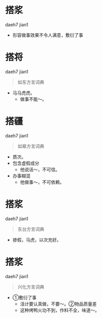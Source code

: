 # 搭浆
daeh7 jian1
- 形容做事效果不令人满意，敷衍了事

# 搭将
daeh7 jian1
> 如东方言词典
- 马马虎虎。
  - 做事不能～。

# 搭疆
daeh7 jian1
> 如皋方言词典
- 质次。
- 包含虚假成分
  - 他说话～，不可信。
- 办事糊混
  - 他做事～，不可依赖。

# 搭浆
daeh7 jian1
> 东台方言词典
- 掺假，马虎，以次充好。

# 搭浆
daeh7 jian1
> 兴化方言词典
- ①敷衍了事
  - 活计要认真做，不要～。②物品质量差
  - 这种烤鸭火功不到，作料不全，味道～。
